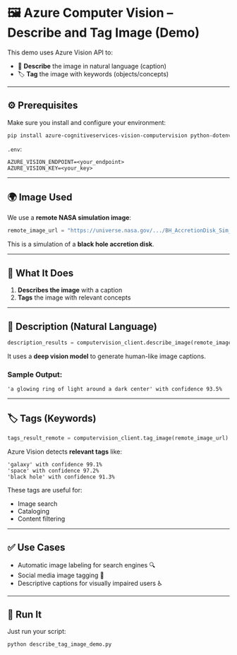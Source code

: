 # 🖼️ Azure Computer Vision – Describe and Tag Image (Demo)

This demo uses Azure Vision API to:

- 📝 **Describe** the image in natural language (caption)
- 🏷️ **Tag** the image with keywords (objects/concepts)

---

## ⚙️ Prerequisites

Make sure you install and configure your environment:

```bash
pip install azure-cognitiveservices-vision-computervision python-dotenv
```

`.env`:

```env
AZURE_VISION_ENDPOINT=<your_endpoint>
AZURE_VISION_KEY=<your_key>
```

---

## 🌍 Image Used

We use a **remote NASA simulation image**:

```python
remote_image_url = "https://universe.nasa.gov/.../BH_AccretionDisk_Sim_Stationary_1080.jpeg"
```

This is a simulation of a **black hole accretion disk**.

---

## 📸 What It Does

1. **Describes the image** with a caption
2. **Tags** the image with relevant concepts

---

## 🧠 Description (Natural Language)

```python
description_results = computervision_client.describe_image(remote_image_url)
```

It uses a **deep vision model** to generate human-like image captions.

### Sample Output:

```text
'a glowing ring of light around a dark center' with confidence 93.5%
```

---

## 🏷️ Tags (Keywords)

```python
tags_result_remote = computervision_client.tag_image(remote_image_url)
```

Azure Vision detects **relevant tags** like:

```text
'galaxy' with confidence 99.1%
'space' with confidence 97.2%
'black hole' with confidence 91.3%
```

These tags are useful for:

- Image search
- Cataloging
- Content filtering

---

## ✅ Use Cases

- Automatic image labeling for search engines 🔍
- Social media image tagging 📸
- Descriptive captions for visually impaired users ♿

---

## 🚀 Run It

Just run your script:

```bash
python describe_tag_image_demo.py
```
